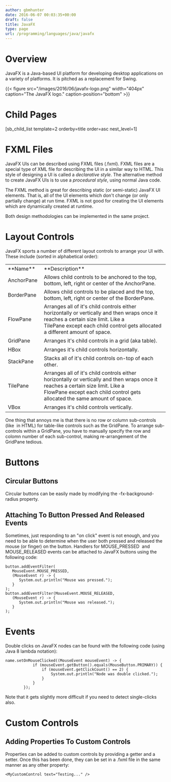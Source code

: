 ```yaml
---
author: gbmhunter
date: 2016-06-07 00:03:35+00:00
draft: false
title: JavaFX
type: page
url: /programming/languages/java/javafx
---
```


# Overview




JavaFX is a Java-based UI platform for developing desktop applications on a variety of platforms. It is pitched as a replacement for Swing.


{{< figure src="/images/2016/06/javafx-logo.png" width="404px" caption="The JavaFX logo." caption-position="bottom" >}}


# Child Pages




[sb_child_list template=2 orderby=title order=asc nest_level=1]




# FXML Files




JavaFX UIs can be described using FXML files (.fxml). FXML files are a special type of XML file for describing the UI in a similar way to HTML. This style of designing a UI is called a _declarative style_. The alternative method to create JavaFX UIs is to use a _procedural style_, using normal Java code.




The FXML method is great for describing static (or semi-static) JavaFX UI elements. That is, all of the UI elements which don't change (or only partially change) at run time. FXML is not good for creating the UI elements which are dynamically created at runtime.




Both design methodologies can be implemented in the same project.




# Layout Controls




JavaFX sports a number of different layout controls to arrange your UI with. These include (sorted in alphabetical order):


<table >
<tbody >
<tr style="height: 28px;" >

<td style="height: 28px;" >**Name**
</td>

<td style="height: 28px;" >**Description**
</td>
</tr>
<tr style="height: 28px;" >

<td style="height: 28px;" >AnchorPane 
</td>

<td style="height: 28px;" >Allows child controls to be anchored to the top, bottom, left, right or center of the AnchorPane.
</td>
</tr>
<tr style="height: 28px;" >

<td style="height: 28px;" >BorderPane 
</td>

<td style="height: 28px;" >Allows child controls to be placed and the top, bottom, left, right or center of the BorderPane.
</td>
</tr>
<tr style="height: 28px;" >

<td style="height: 28px;" >FlowPane 
</td>

<td style="height: 28px;" >Arranges all of it's child controls either horizontally or vertically and then wraps once it reaches a certain size limit. Like a TilePane except each child control gets allocated a different amount of space.
</td>
</tr>
<tr style="height: 28px;" >

<td style="height: 28px;" >GridPane 
</td>

<td style="height: 28px;" >Arranges it's child controls in a grid (aka table).
</td>
</tr>
<tr style="height: 28px;" >

<td style="height: 28px;" >HBox 
</td>

<td style="height: 28px;" >Arranges it's child controls horizontally.
</td>
</tr>
<tr style="height: 28px;" >

<td style="height: 28px;" >StackPane 
</td>

<td style="height: 28px;" >Stacks all of it's child controls on-top of each other.
</td>
</tr>
<tr style="height: 28px;" >

<td style="height: 28px;" >TilePane 
</td>

<td style="height: 28px;" >Arranges all of it's child controls either horizontally or vertically and then wraps once it reaches a certain size limit. Like a FlowPane except each child control gets allocated the same amount of space.
</td>
</tr>
<tr style="height: 28px;" >

<td style="height: 28px;" >VBox
</td>

<td style="height: 28px;" >Arranges it's child controls vertically.
</td>
</tr>
</tbody>
</table>


One thing that annoys me is that there is no row or column sub-controls (like <tr> in HTML) for table-like controls such as the GridPane. To arrange sub-controls within a GridPane, you have to manually specify the row and colomn number of each sub-control, making re-arrangement of the GridPane tedious.




# Buttons




## Circular Buttons




Circular buttons can be easily made by modifying the -fx-background-radius property.




## Attaching To Button Pressed And Released Events




Sometimes, just responding to an "on click" event is not enough, and you need to be able to determine when the user both pressed and released the mouse (or finger) on the button. Handlers for MOUSE_PRESSED  and MOUSE_RELEASED events can be attached to JavaFX buttons using the following code:



    
    button.addEventFilter(
       MouseEvent.MOUSE_PRESSED,
       (MouseEvent r) -> {
          System.out.println("Mouse was pressed.");
       }
    );
    button.addEventFilter(MouseEvent.MOUSE_RELEASED,
       (MouseEvent r) -> {
          System.out.println("Mouse was released.");
       }
    );




# Events




Double clicks on JavaFX nodes can be found with the following code (using Java 8 lambda notation):



    
    name.setOnMouseClicked((MouseEvent mouseEvent) -> {
                if (mouseEvent.getButton().equals(MouseButton.PRIMARY)) {
                    if (mouseEvent.getClickCount() == 2) {
                        System.out.println("Node was double clicked.");
                    }
                }
            });




Note that it gets slightly more difficult if you need to detect single-clicks also.




# Custom Controls




## Adding Properties To Custom Controls




Properties can be added to custom controls by providing a getter and a setter. Once this has been done, they can be set in a .fxml file in the same manner as any other property:



    
    <MyCustomControl text="Testing..." />



